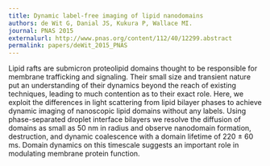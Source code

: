 ```yaml
---
title: Dynamic label-free imaging of lipid nanodomains
authors: de Wit G, Danial JS, Kukura P, Wallace MI.
journal: PNAS 2015 
externalurl: http://www.pnas.org/content/112/40/12299.abstract
permalink: papers/deWit_2015_PNAS
---
```

Lipid rafts are submicron proteolipid domains thought to be responsible for membrane trafficking and signaling. Their small size and transient nature put an understanding of their dynamics beyond the reach of existing techniques, leading to much contention as to their exact role. Here, we exploit the differences in light scattering from lipid bilayer phases to achieve dynamic imaging of nanoscopic lipid domains without any labels. Using phase-separated droplet interface bilayers we resolve the diffusion of domains as small as 50 nm in radius and observe nanodomain formation, destruction, and dynamic coalescence with a domain lifetime of 220 ± 60 ms. Domain dynamics on this timescale suggests an important role in modulating membrane protein function.